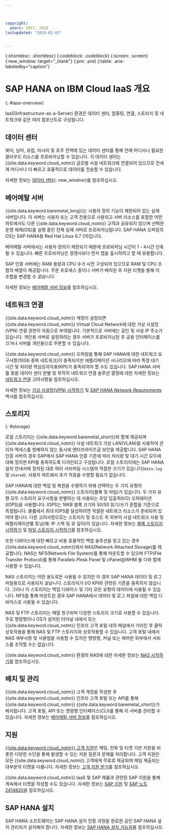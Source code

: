 ```yaml
---



copyright:
  years: 2017, 2018
lastupdated: "2018-02-02"


---
```


{:shortdesc: .shortdesc}
{:codeblock: .codeblock}
{:screen: .screen}
{:new_window: target="_blank"}
{:pre: .pre}
{:table: .aria-labeledby="caption"}

# SAP HANA on IBM Cloud IaaS 개요
{: #iaas-overview}

IaaS(Infrastructure-as-a-Server) 환경은 데이터 센터, 컴퓨팅, 연결, 스토리지 및 네트워크와 같은 여러 컴포넌트로 구성됩니다. 

## 데이터 센터

북미, 남미, 유럽, 아시아 및 호주 전역에 있는 데이터 센터를 통해 언제 어디서나 필요한 클라우드 리소스를 프로비저닝할 수 있습니다. 각 데이터 센터는 {{site.data.keyword.cloud_notm}} 글로벌 사설 네트워크에 연결되어 있으므로 전세계 어디서나 더 빠르고 효율적으로 데이터를 전송할 수 있습니다.

자세한 정보는 [데이터 센터](https://www.ibm.com/cloud-computing/bluemix/data-centers){: new_window}를 참조하십시오.

## 베어메탈 서버

{{site.data.keyword.baremetal_long}}는 사용자 정의 기능이 제한되어 있는 실제 서버입니다. 이 서버는 사용자 또는 고객 전용으로 사용되고 서버 리소스를 포함한 어떤 파트에서도 다른 {{site.data.keyword.cloud_notm}} 고객과 공유되지 않으며 선택한 운영 체제(OS)를 실행 중인 전체 실제 서버로 프로비저닝됩니다. SAP HANA 오퍼링의 OS는 SAP HANA용 Red Hat Linux 6.7 OS입니다.

베어메탈 서버에서는 사용자 정의가 제한되기 때문에 프로비저닝 시간이 1 - 4시간 단축될 수 있습니다. 빠른 프로비저닝은 경쟁사보다 먼저 앱을 출시하려고 할 때 유용합니다.

SAP 인증 서버에는 RAM 용량과 CPU 수가 사전 구성되어 있으므로 RAM 및 CPU 조합의 배열이 제공됩니다. 주문 프로세스 중이나 서버가 배치된 후 지원 티켓을 통해 이 조합을 변경할 수 *없습니다*.

자세한 정보는 [베어메탈 서버 정보](https://console.bluemix.net/docs/bare-metal/index.html#about-bare-metal-servers)를 참조하십시오. 

## 네트워크 연결

{{site.data.keyword.cloud_notm}} 계정이 설정되면 {{site.data.keyword.cloud_notm}} Virtual Cloud Network에 대한 가상 사설망(VPN) 연결 권한이 자동으로 부여됩니다. 기본적으로 서버에는 공인 및 사설 IP 주소가 있습니다. 개인용 서버로 설정하려는 경우 서버가 프로비저닝된 후 공용 인터페이스를 끄거나 서버를 개인용으로 주문할 수 있습니다. 

{{site.data.keyword.cloud_notm}} 오퍼링을 통해 SAP HANA에 대한 네트워크 요구사항(10Gb 중복 네트워크)이 충족되지만 애플리케이션 시나리오에 따라 특정 대기 시간 및 처리량 핵심성과지표(KPI)가 충족되어야 할 수도 있습니다. SAP HANA 서버를 찾을 데이터 센터 판별 및 최적의 네트워크 연결 솔루션 결정에 대한 자세한 정보는 [네트워크 연결](/docs/infrastructure/sap-hana/hana-considerations.html#network_connectivity) 고려사항을 참조하십시오.

자세한 정보는 [가상 사설망(VPN) 시작하기](https://console.bluemix.net/docs/infrastructure/iaas-vpn/getting-started.html#getting-started-with-virtual-private-networking-vpn-) 및 [*SAP HANA Network Requirements*](https://www.sap.com/documents/2016/08/1cd2c2fb-807c-0010-82c7-eda71af511fa.html) 백서를 참조하십시오.

## 스토리지
{: #storage}

로컬 스토리지는 {{site.data.keyword.baremetal_short}}와 함께 제공되며 {{site.data.keyword.cloud_notm}} 사설 네트워크 가상 LAN(VLAN)을 사용하여 관리자 액세스를 방해하지 않는 동시에 엔터프라이즈급 보안을 제공합니다. SAP HANA 인증 서버의 경우 SAP에서 SAP HANA 인증 기준에 따라 처리량 및 대기 시간 모두에 대해 정의한 KPI를 충족하도록 디자인되고 구성됩니다. 로컬 스토리지에는 SAP HANA 설치 안내서에 정의된 대로 여러 서브파일 시스템의 적절한 크기가 있습니다(`data.log` 및 `shared`). 사용자 파트에서 추가 적응을 수행할 필요가 없습니다.

SAP HANA에 대한 백업 및 복원을 수행하기 위해 선택하는 두 가지 유형의 {{site.data.keyword.cloud_notm}} 스토리지(블록 및 파일)가 있습니다. 두 가지 유형 모두 스토리지 요구사항을 판별하는 데 사용되는 초당 입출력(I/O) 오퍼레이션(IOPS)을 사용합니다. IOPS는 16KB 블록 크기와 50/50 읽기/쓰기 혼합을 기준으로 측정됩니다. 볼륨에서 최대 IOPS를 달성하려면 적절한 네트워크 리소스가 준비되어 있어야 합니다. 다른 고려사항으로는 스토리지 및 호스트 측 외부의 사설 네트워크 사용 및 애플리케이션별 튜닝(예: IP 스택 및 큐 깊이)이 있습니다. 자세한 정보는 [블록 스토리지 시작하기](https://console.bluemix.net/docs/infrastructure/BlockStorage/index.html#getting-started-with-block-storage) 및 [파일 스토리지 시작하기](https://console.bluemix.net/docs/infrastructure/FileStorage/index.html#getting-started-with-file-storage)를 참조하십시오.

또한 디바이스에 대한 빠르고 비용 효율적인 백업 솔루션을 찾고 있는 경우 {{site.data.keyword.cloud_notm}}에서 NAS(Network Attached Storage)를 제공합니다. NAS는 NFS(Network File System)를 통해 마운트할 수 있으며 FTP(File Transfer Protocol)를 통해 Parallels Plesk Panel 및 cPanel@WHM 둘 다와 함께 사용할 수 있습니다.

NAS 스토리지는 어떤 용도로든 사용될 수 있지만 이 경우 SAP HANA 데이터 및 로그 파일용으로 사용되지 *않습니다*. 스토리지가 I/O KPI와 관련된 기준을 충족하지 않습니다. 그러나 이 스토리지는 백업 디바이스 및 기타 모든 유형의 데이터에 사용될 수 있습니다. NFS를 통해 마운트된 경우 SAP HANA에서 데이터 및 로그 파일에 대한 백업 디바이스로 사용될 수 있습니다.  
  
NAS 및 FTP 스토리지는 매월 청구되며 다양한 스토리지 크기로 사용할 수 있습니다. 주로 명령행이나 OS가 설치된 터미널 내에서 또는 {{site.data.keyword.cloud_notm}} 인프라 고객 포털 내의 패널에서 가리킨 후 클릭 상호작용을 통해 NAS 및 FTP 스토리지와 상호작용할 수 있습니다. 고객 포털 내에서 NAS 세부사항 및 사용법을 사용할 수 있지만 명령행, 커널 또는 제어판 외부에서 서비스를 조작할 수는 없습니다.

{{site.data.keyword.cloud_notm}} 환경의 NAS에 대한 자세한 정보는 [NAS 시작하기](https://console.bluemix.net/docs/infrastructure/network-attached-storage/index.html#getting-started-with-nas)를 참조하십시오.

## 배치 및 관리

{{site.data.keyword.cloud_notm}} 고객 계정을 작성한 후 {{site.data.keyword.cloud_notm}} 인프라 고객 포털 또는 API를 통해 {{site.data.keyword.cloud_notm}} {{site.data.keyword.baremetal_short}}가 배치됩니다. 고객 포털, API 또는 명령행 인터페이스(CLI)를 통해 이 서버를 관리할 수 있습니다. 자세한 정보는 [베어메탈 서버 정보](https://console.bluemix.net/docs/bare-metal/index.html#about-bare-metal-servers)를 참조하십시오.

## 지원

[{{site.data.keyword.cloud_notm}} 고객 지원](https://console.bluemix.net/docs/support/index.html#getting-customer-support)은 채팅, 전화 및 티켓 기반 지원을 비롯한 다양한 수단을 통해 발생할 수 있는 지원 질문과 문제를 처리합니다. 고객 지원은 모든 {{site.data.keyword.cloud_notm}} 고객에게 무료로 제공되며 매일 제출되는 대부분의 티켓을 다룹니다. 자세한 정보는 [고객 지원 받기](https://console.bluemix.net./docs/support/index.html#getting-customer-support)를 참조하십시오.

{{site.data.keyword.cloud_notm}} IaaS 및 SAP 제품과 관련된 SAP 지원을 통해 계속해서 티켓을 작성할 수도 있습니다. 자세한 정보는 [SAP 지원](https://support.sap.com/en/index.html) 및 [SAP 노트 2414820](https://launchpad.support.sap.com/#/notes/2414820)을 참조하십시오.

## SAP HANA 설치

SAP HANA 소프트웨어는 SAP HANA 설치 인증 과정을 완료한 공인 SAP HANA 설치 관리자가 설치해야 합니다. 자세한 정보는 [SAP HANA 설치 가능자](http://www.saphanacentral.com/p/who-can-install-sap-hana.html)를 참조하십시오.
